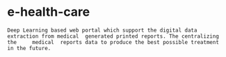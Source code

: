 # e-health-care

    Deep Learning based web portal which support the digital data extraction from medical  generated printed reports. The centralizing the     medical  reports data to produce the best possible treatment in the future.
